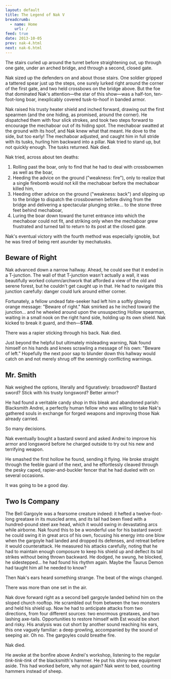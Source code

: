 ```yaml
---
layout: default
title: The Legend of Nak V
breadcrumb:
  - name: Home
    url: /
feed: true
date: 2013-10-05
prev: nak-4.html
next: nak-6.html
---
```

The stairs curled up around the turret before straightening out, up through one gate, under an arched bridge, and through a second, closed gate.

Nak sized up the defenders on and about those stairs.  One soldier gripped a tattered spear just up the steps, one surely lurked right around the corner of the first gate, and two held crossbows on the bridge above.  But the foe that dominated Nak's attention—the star of this show—was a half-ton, ten-foot-long boar, inexplicably covered tusk-to-hoof in banded armor.

Nak raised his trusty heater shield and inched forward, drawing out the first spearmen (and the one hiding, as promised, around the corner).  He dispatched them with four slick strokes, and took two steps forward to encourage the mechaboar out of its hiding spot.  The mechaboar swatted at the ground with its hoof, and Nak knew what that meant.  He dove to the side, but too early!  The mechaboar adjusted, and caught him in full stride with its tusks, hurling him backward into a pillar.  Nak tried to stand up, but not quickly enough.  The tusks returned.  Nak died.

Nak tried, across about ten deaths:

1. Rolling past the boar, only to find that he had to deal with crossbowmen as well as the boar,
2. Heeding the advice on the ground ("weakness: fire"), only to realize that a single firebomb would not kill the mechaboar before the mechaboar killed him,
3. Heeding other advice on the ground ("weakness: back") and slipping up to the bridge to dispatch the crossbowmen before diving from the bridge and delivering a spectacular plunging strike... to the stone three feet behind mechaboar,
4. Luring the boar down toward the turret entrance into which the mechaboar could not fit, and striking only when the mechaboar grew frustrated and turned tail to return to its post at the closed gate.

Nak's eventual victory with the fourth method was especially ignoble, but he was tired of being rent asunder by mechatusks.

## Beware of Right

Nak advanced down a narrow hallway.  Ahead, he could see that it ended in a T-junction.  The wall of that T-junction wasn't actually a wall, it was beautifully worked column/archwork that afforded a view of the old and serene forest, but he couldn't get caught up in that.  He had to navigate this junction carefully: danger could lurk around either corner.

Fortunately, a fellow undead fate-seeker had left him a softly glowing orange message: "Beware of right."  Nak smirked as he inched toward the junction... and he wheeled around upon the unsuspecting Hollow spearman, waiting in a small nook on the right hand side, holding up its own shield.  Nak kicked to break it guard, and then—**STAB**.

There was a rapier sticking through his back.  Nak died.

Just beyond the helpful but ultimately misleading warning, Nak found himself on his hands and knees scrawling a message of his own: "Beware of left."  Hopefully the next poor sap to blunder down this hallway would catch on and not merely shrug off the seemingly conflicting warnings.

## Mr. Smith

Nak weighed the options, literally and figuratively: broadsword?  Bastard sword?  Stick with his trusty longsword?  Better armor?

He had found a veritable candy shop in this bleak and abandoned parish: Blacksmith Andrei, a perfectly human fellow who was willing to take Nak's gathered souls in exchange for forged weapons and improving those Nak already carried.

So many decisions.

Nak eventually bought a bastard sword and asked Andrei to improve his armor and longsword before he charged outside to try out his new and terrifying weapon.

He smashed the first hollow he found, sending it flying.  He broke straight through the feeble guard of the next, and he effortlessly cleaved through the pesky caped, rapier-and-buckler fencer that he had dueled with on several occasions.

It was going to be a good day.

## Two Is Company

The Bell Gargoyle was a fearsome creature indeed: it hefted a twelve-foot-long greataxe in its muscled arms, and its tail had been fixed with a hundred-pound steel axe head, which it would swing in devastating arcs while airborne.  Nak found this to be a wonderful use for his bastard sword: he could swing it in great arcs of his own, focusing his energy into one blow when the gargoyle had landed and dropped its defenses, and retreat before it would counterattack.  He measured his attacks carefully, noting that he had to maintain enough composure to keep his shield up and deflect its tail strikes without being thrown backward.  He dodged, he swung, he blocked, he sidestepped... he had found his rhythm again.  Maybe the Taurus Demon had taught him all he needed to know?

Then Nak's ears heard something strange.  The beat of the wings changed.

There was more than one set in the air.

Nak dove forward right as a second bell gargoyle landed behind him on the sloped church rooftop.  He scrambled out from between the two monsters and held his shield up.  Now he had to anticipate attacks from two directions, from four different sources: two enormous greataxes, and two lashing axe-tails.  Opportunities to restore himself with Est would be short and risky.  His analysis was cut short by another sound reaching his ears, this one vaguely familiar: a deep growling, accompanied by the sound of seeping air.  Oh no.  The gargoyles could breathe fire.

Nak died.

He awoke at the bonfire above Andrei's workshop, listening to the regular *tink-tink-tink* of the blacksmith's hammer.  He put his shiny new equipment aside.  This had worked before, why not again?  Nak went to bed, counting hammers instead of sheep.

